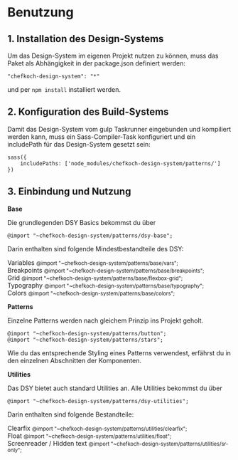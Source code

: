 # Benutzung

## 1. Installation des Design-Systems
Um das Design-System im eigenen Projekt nutzen zu können, muss
das Paket als Abhängigkeit in der package.json definiert werden:

    "chefkoch-design-system": "*"

und per `npm install` installiert werden.
    
## 2. Konfiguration des Build-Systems
Damit das Design-System vom gulp Taskrunner eingebunden und kompiliert
werden kann, muss ein Sass-Compiler-Task konfiguriert und ein
includePath für das Design-System gesetzt sein:

    sass({
        includePaths: ['node_modules/chefkoch-design-system/patterns/']
    }) 

## 3. Einbindung und Nutzung
    
__Base__  

Die grundlegenden DSY Basics bekommst du über 

    @import "~chefkoch-design-system/patterns/dsy-base";
    
Darin enthalten sind folgende Mindestbestandteile des DSY:  

Variables <small>@import "~chefkoch-design-system/patterns/base/vars";</small>  
Breakpoints
  <small>@import "~chefkoch-design-system/patterns/base/breakpoints";</small>  
Grid <small>@import "~chefkoch-design-system/patterns/base/flexbox-grid";</small>  
Typography <small>@import "~chefkoch-design-system/patterns/base/typography";</small>  
Colors <small>@import "~chefkoch-design-system/patterns/base/colors";</small>

__Patterns__  

Einzelne Patterns werden nach gleichem Prinzip ins Projekt geholt.

    @import "~chefkoch-design-system/patterns/button";
    @import "~chefkoch-design-system/patterns/stars";

Wie du das entsprechende Styling eines Patterns verwendest, erfährst du in den einzelnen Abschnitten der Komponenten.

__Utilities__ 

Das DSY bietet auch standard Utilities an.
Alle Utilities bekommst du über

    @import "~chefkoch-design-system/patterns/dsy-utilities";

Darin enthalten sind folgende Bestandteile:  

Clearfix <small>@import "~chefkoch-design-system/patterns/utilities/clearfix";</small>  
Float
  <small>@import "~chefkoch-design-system/patterns/utilities/float";</small>  
Screenreader / Hidden text <small>@import "~chefkoch-design-system/patterns/utilities/sr-only";</small> 